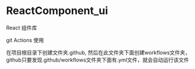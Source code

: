 # ReactComponent_ui
React 组件库
  



git Actions 使用

在项目根目录下创建文件夹.github, 然后在此文件夹下面创建workflows文件夹，github只要发现.github/workflows文件夹下面有.yml文件，就会自动运行该文件
